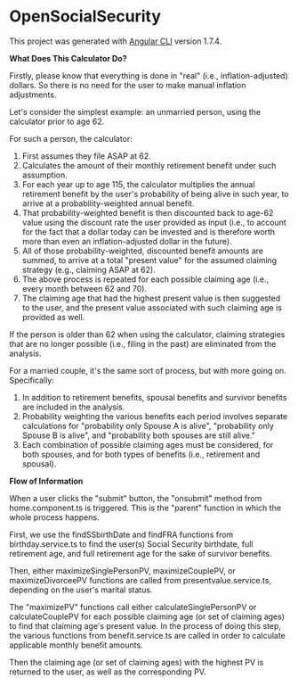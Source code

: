 # OpenSocialSecurity

This project was generated with [Angular CLI](https://github.com/angular/angular-cli) version 1.7.4.

**What Does This Calculator Do?**

Firstly, please know that everything is done in "real" (i.e., inflation-adjusted) dollars. So there is no need for the user to make manual inflation adjustments.

Let's consider the simplest example: an unmarried person, using the calculator prior to age 62.

For such a person, the calculator:
1) First assumes they file ASAP at 62.
2) Calculates the amount of their monthly retirement benefit under such assumption.
3) For each year up to age 115, the calculator multiplies the annual retirement benefit by the user's probability of being alive in such year, to arrive at a probability-weighted annual benefit.
4) That probability-weighted benefit is then discounted back to age-62 value using the discount rate the user provided as input (i.e., to account for the fact that a dollar today can be invested and is therefore worth more than even an inflation-adjusted dollar in the future).
5) All of those probability-weighted, discounted benefit amounts are summed, to arrive at a total "present value" for the assumed claiming strategy (e.g., claiming ASAP at 62).
6) The above process is repeated for each possible claiming age (i.e., every month between 62 and 70).
7) The claiming age that had the highest present value is then suggested to the user, and the present value associated with such claiming age is provided as well.

If the person is older than 62 when using the calculator, claiming strategies that are no longer possible (i.e., filing in the past) are eliminated from the analysis.

For a married couple, it's the same sort of process, but with more going on. Specifically:
1) In addition to retirement benefits, spousal benefits and survivor benefits are included in the analysis.
2) Probability weighting the various benefits each period involves separate calculations for "probability only Spouse A is alive", "probability only Spouse B is alive", and "probability both spouses are still alive."
3) Each combination of possible claiming ages must be considered, for both spouses, and for both types of benefits (i.e., retirement and spousal).


**Flow of Information**

When a user clicks the "submit" button, the "onsubmit" method from home.component.ts is triggered. This is the "parent" function in which the whole process happens.

First, we use the findSSbirthDate and findFRA functions from birthday.service.ts to find the user(s) Social Security birthdate, full retirement age, and full retirement age for the sake of survivor benefits.

Then, either maximizeSinglePersonPV, maximizeCouplePV, or maximizeDivorceePV functions are called from presentvalue.service.ts, depending on the user's marital status.

The "maximizePV" functions call either calculateSinglePersonPV or calculateCouplePV for each possible claiming age (or set of claiming ages) to find that claiming age's present value.
    In the process of doing this step, the various functions from benefit.service.ts are called in order to calculate applicable monthly benefit amounts.

Then the claiming age (or set of claiming ages) with the highest PV is returned to the user, as well as the corresponding PV.